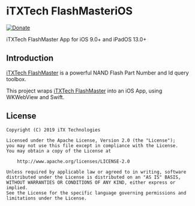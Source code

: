 # iTXTech FlashMasteriOS

[![Donate](https://img.shields.io/badge/alipay-donate-yellow.svg)](https://qr.alipay.com/FKX04751EZDP0SQ0BOT137)

iTXTech FlashMaster App for iOS 9.0+ and iPadOS 13.0+


## Introduction

[iTXTech FlashMaster](https://github.com/iTXTech/FlashMaster) is a powerful NAND Flash Part Number and Id query toolbox.

This project wraps [iTXTech FlashMaster](https://github.com/iTXTech/FlashMaster) into an iOS App, using WKWebView and Swift.

## License

    Copyright (C) 2019 iTX Technologies
    
    Licensed under the Apache License, Version 2.0 (the "License");
    you may not use this file except in compliance with the License.
    You may obtain a copy of the License at
    
        http://www.apache.org/licenses/LICENSE-2.0
    
    Unless required by applicable law or agreed to in writing, software
    distributed under the License is distributed on an "AS IS" BASIS,
    WITHOUT WARRANTIES OR CONDITIONS OF ANY KIND, either express or implied.
    See the License for the specific language governing permissions and
    limitations under the License.

